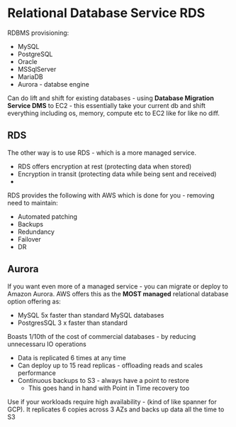 # Relational Database Service RDS

RDBMS provisioning:
* MySQL
* PostgreSQL
* Oracle
* MSSqlServer
* MariaDB
* Aurora - databse engine

Can do lift and shift for existing databases - using **Database Migration Service DMS** to EC2 - this essentially
take your current db and shift everything including os, memory, compute etc to EC2 like for like no diff.

## RDS
The other way is to use RDS - which is a more managed service.
* RDS offers encryption at rest (protecting data when stored)
* Encryption in transit (protecting data while being sent and received)
* 

RDS provides the following with AWS which is done for you - removing need to maintain:
* Automated patching
* Backups
* Redundancy 
* Failover
* DR

## Aurora
If you want even more of a managed service - you can migrate or deploy to Amazon Aurora. AWS offers this as the
**MOST managed** relational database option offering as:
* MySQL 5x faster than standard MySQL databases
* PostgresSQL 3 x faster than standard

Boasts 1/10th of the cost of commercial databases - by reducing unnecessaru IO operations
* Data is replicated 6 times at any time
* Can deploy up to 15 read replicas - offloading reads and scales performance 
* Continuous backups to S3 - always have a point to restore  
  * This goes hand in hand with Point in Time recovery too 

Use if your workloads require high availability - (kind of like spanner for GCP). It replicates 6 copies across
3 AZs and backs up data all the time to S3
